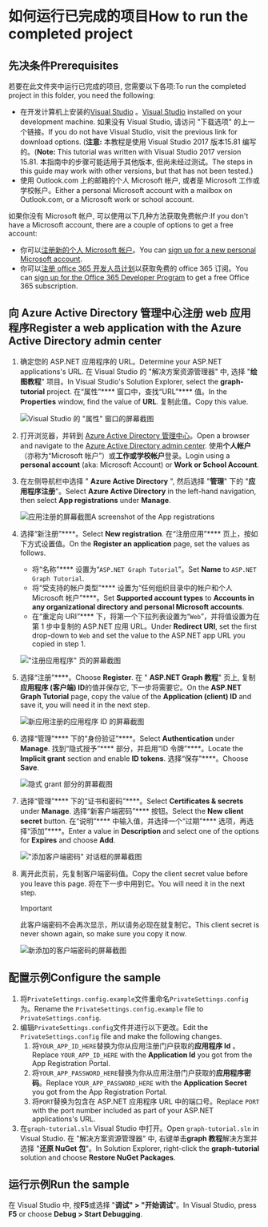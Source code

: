 # <a name="how-to-run-the-completed-project"></a><span data-ttu-id="f2989-101">如何运行已完成的项目</span><span class="sxs-lookup"><span data-stu-id="f2989-101">How to run the completed project</span></span>

## <a name="prerequisites"></a><span data-ttu-id="f2989-102">先决条件</span><span class="sxs-lookup"><span data-stu-id="f2989-102">Prerequisites</span></span>

<span data-ttu-id="f2989-103">若要在此文件夹中运行已完成的项目, 您需要以下各项:</span><span class="sxs-lookup"><span data-stu-id="f2989-103">To run the completed project in this folder, you need the following:</span></span>

- <span data-ttu-id="f2989-104">在开发计算机上安装的[Visual Studio](https://visualstudio.microsoft.com/vs/) 。</span><span class="sxs-lookup"><span data-stu-id="f2989-104">[Visual Studio](https://visualstudio.microsoft.com/vs/) installed on your development machine.</span></span> <span data-ttu-id="f2989-105">如果没有 Visual Studio, 请访问 "下载选项" 的上一个链接。</span><span class="sxs-lookup"><span data-stu-id="f2989-105">If you do not have Visual Studio, visit the previous link for download options.</span></span> <span data-ttu-id="f2989-106">(**注意:** 本教程是使用 Visual Studio 2017 版本15.81 编写的。</span><span class="sxs-lookup"><span data-stu-id="f2989-106">(**Note:** This tutorial was written with Visual Studio 2017 version 15.81.</span></span> <span data-ttu-id="f2989-107">本指南中的步骤可能适用于其他版本, 但尚未经过测试。</span><span class="sxs-lookup"><span data-stu-id="f2989-107">The steps in this guide may work with other versions, but that has not been tested.)</span></span>
- <span data-ttu-id="f2989-108">使用 Outlook.com 上的邮箱的个人 Microsoft 帐户, 或者是 Microsoft 工作或学校帐户。</span><span class="sxs-lookup"><span data-stu-id="f2989-108">Either a personal Microsoft account with a mailbox on Outlook.com, or a Microsoft work or school account.</span></span>

<span data-ttu-id="f2989-109">如果你没有 Microsoft 帐户, 可以使用以下几种方法获取免费帐户:</span><span class="sxs-lookup"><span data-stu-id="f2989-109">If you don't have a Microsoft account, there are a couple of options to get a free account:</span></span>

- <span data-ttu-id="f2989-110">你可以[注册新的个人 Microsoft 帐户](https://signup.live.com/signup?wa=wsignin1.0&rpsnv=12&ct=1454618383&rver=6.4.6456.0&wp=MBI_SSL_SHARED&wreply=https://mail.live.com/default.aspx&id=64855&cbcxt=mai&bk=1454618383&uiflavor=web&uaid=b213a65b4fdc484382b6622b3ecaa547&mkt=E-US&lc=1033&lic=1)。</span><span class="sxs-lookup"><span data-stu-id="f2989-110">You can [sign up for a new personal Microsoft account](https://signup.live.com/signup?wa=wsignin1.0&rpsnv=12&ct=1454618383&rver=6.4.6456.0&wp=MBI_SSL_SHARED&wreply=https://mail.live.com/default.aspx&id=64855&cbcxt=mai&bk=1454618383&uiflavor=web&uaid=b213a65b4fdc484382b6622b3ecaa547&mkt=E-US&lc=1033&lic=1).</span></span>
- <span data-ttu-id="f2989-111">你可以[注册 office 365 开发人员计划](https://developer.microsoft.com/office/dev-program)以获取免费的 office 365 订阅。</span><span class="sxs-lookup"><span data-stu-id="f2989-111">You can [sign up for the Office 365 Developer Program](https://developer.microsoft.com/office/dev-program) to get a free Office 365 subscription.</span></span>

## <a name="register-a-web-application-with-the-azure-active-directory-admin-center"></a><span data-ttu-id="f2989-112">向 Azure Active Directory 管理中心注册 web 应用程序</span><span class="sxs-lookup"><span data-stu-id="f2989-112">Register a web application with the Azure Active Directory admin center</span></span>

1. <span data-ttu-id="f2989-113">确定您的 ASP.NET 应用程序的 URL。</span><span class="sxs-lookup"><span data-stu-id="f2989-113">Determine your ASP.NET applications's URL.</span></span> <span data-ttu-id="f2989-114">在 Visual Studio 的 "解决方案资源管理器" 中, 选择 "**绘图教程**" 项目。</span><span class="sxs-lookup"><span data-stu-id="f2989-114">In Visual Studio's Solution Explorer, select the **graph-tutorial** project.</span></span> <span data-ttu-id="f2989-115">在“属性”\*\*\*\* 窗口中，查找“URL”\*\*\*\* 值。</span><span class="sxs-lookup"><span data-stu-id="f2989-115">In the **Properties** window, find the value of **URL**.</span></span> <span data-ttu-id="f2989-116">复制此值。</span><span class="sxs-lookup"><span data-stu-id="f2989-116">Copy this value.</span></span>

    ![Visual Studio 的 "属性" 窗口的屏幕截图](/tutorial/images/vs-project-url.png)

1. <span data-ttu-id="f2989-118">打开浏览器，并转到 [Azure Active Directory 管理中心](https://aad.portal.azure.com)。</span><span class="sxs-lookup"><span data-stu-id="f2989-118">Open a browser and navigate to the [Azure Active Directory admin center](https://aad.portal.azure.com).</span></span> <span data-ttu-id="f2989-119">使用**个人帐户**（亦称为“Microsoft 帐户”）或**工作或学校帐户**登录。</span><span class="sxs-lookup"><span data-stu-id="f2989-119">Login using a **personal account** (aka: Microsoft Account) or **Work or School Account**.</span></span>

1. <span data-ttu-id="f2989-120">在左侧导航栏中选择 " **Azure Active Directory** ", 然后选择 "**管理**" 下的 "**应用程序注册**"。</span><span class="sxs-lookup"><span data-stu-id="f2989-120">Select **Azure Active Directory** in the left-hand navigation, then select **App registrations** under **Manage**.</span></span>

    ![<span data-ttu-id="f2989-121">应用注册的屏幕截图</span><span class="sxs-lookup"><span data-stu-id="f2989-121">A screenshot of the App registrations</span></span> ](/tutorial/images/aad-portal-app-registrations.png)

1. <span data-ttu-id="f2989-122">选择“新注册”\*\*\*\*。</span><span class="sxs-lookup"><span data-stu-id="f2989-122">Select **New registration**.</span></span> <span data-ttu-id="f2989-123">在“注册应用”\*\*\*\* 页上，按如下方式设置值。</span><span class="sxs-lookup"><span data-stu-id="f2989-123">On the **Register an application** page, set the values as follows.</span></span>

    - <span data-ttu-id="f2989-124">将“名称”\*\*\*\* 设置为“`ASP.NET Graph Tutorial`”。</span><span class="sxs-lookup"><span data-stu-id="f2989-124">Set **Name** to `ASP.NET Graph Tutorial`.</span></span>
    - <span data-ttu-id="f2989-125">将“受支持的帐户类型”\*\*\*\* 设置为“任何组织目录中的帐户和个人 Microsoft 帐户”\*\*\*\*。</span><span class="sxs-lookup"><span data-stu-id="f2989-125">Set **Supported account types** to **Accounts in any organizational directory and personal Microsoft accounts**.</span></span>
    - <span data-ttu-id="f2989-126">在“重定向 URI”\*\*\*\* 下，将第一个下拉列表设置为“`Web`”，并将值设置为在第 1 步中复制的 ASP.NET 应用 URL。</span><span class="sxs-lookup"><span data-stu-id="f2989-126">Under **Redirect URI**, set the first drop-down to `Web` and set the value to the ASP.NET app URL you copied in step 1.</span></span>

    !["注册应用程序" 页的屏幕截图](/tutorial/images/aad-register-an-app.png)

1. <span data-ttu-id="f2989-128">选择“注册”\*\*\*\*。</span><span class="sxs-lookup"><span data-stu-id="f2989-128">Choose **Register**.</span></span> <span data-ttu-id="f2989-129">在 " **ASP.NET Graph 教程**" 页上, 复制**应用程序 (客户端) ID**的值并保存它, 下一步将需要它。</span><span class="sxs-lookup"><span data-stu-id="f2989-129">On the **ASP.NET Graph Tutorial** page, copy the value of the **Application (client) ID** and save it, you will need it in the next step.</span></span>

    ![新应用注册的应用程序 ID 的屏幕截图](/tutorial/images/aad-application-id.png)

1. <span data-ttu-id="f2989-131">选择“管理”\*\*\*\* 下的“身份验证”\*\*\*\*。</span><span class="sxs-lookup"><span data-stu-id="f2989-131">Select **Authentication** under **Manage**.</span></span> <span data-ttu-id="f2989-132">找到“隐式授予”\*\*\*\* 部分，并启用“ID 令牌”\*\*\*\*。</span><span class="sxs-lookup"><span data-stu-id="f2989-132">Locate the **Implicit grant** section and enable **ID tokens**.</span></span> <span data-ttu-id="f2989-133">选择“保存”\*\*\*\*。</span><span class="sxs-lookup"><span data-stu-id="f2989-133">Choose **Save**.</span></span>

    ![隐式 grant 部分的屏幕截图](/tutorial/images/aad-implicit-grant.png)

1. <span data-ttu-id="f2989-135">选择“管理”\*\*\*\* 下的“证书和密码”\*\*\*\*。</span><span class="sxs-lookup"><span data-stu-id="f2989-135">Select **Certificates & secrets** under **Manage**.</span></span> <span data-ttu-id="f2989-136">选择“新客户端密码”\*\*\*\* 按钮。</span><span class="sxs-lookup"><span data-stu-id="f2989-136">Select the **New client secret** button.</span></span> <span data-ttu-id="f2989-137">在“说明”\*\*\*\* 中输入值，并选择一个“过期”\*\*\*\* 选项，再选择“添加”\*\*\*\*。</span><span class="sxs-lookup"><span data-stu-id="f2989-137">Enter a value in **Description** and select one of the options for **Expires** and choose **Add**.</span></span>

    !["添加客户端密码" 对话框的屏幕截图](/tutorial/images/aad-new-client-secret.png)

1. <span data-ttu-id="f2989-139">离开此页前，先复制客户端密码值。</span><span class="sxs-lookup"><span data-stu-id="f2989-139">Copy the client secret value before you leave this page.</span></span> <span data-ttu-id="f2989-140">将在下一步中用到它。</span><span class="sxs-lookup"><span data-stu-id="f2989-140">You will need it in the next step.</span></span>

    > [!IMPORTANT]
    > <span data-ttu-id="f2989-141">此客户端密码不会再次显示，所以请务必现在就复制它。</span><span class="sxs-lookup"><span data-stu-id="f2989-141">This client secret is never shown again, so make sure you copy it now.</span></span>

    ![新添加的客户端密码的屏幕截图](/tutorial/images/aad-copy-client-secret.png)

## <a name="configure-the-sample"></a><span data-ttu-id="f2989-143">配置示例</span><span class="sxs-lookup"><span data-stu-id="f2989-143">Configure the sample</span></span>

1. <span data-ttu-id="f2989-144">将`PrivateSettings.config.example`文件重命名`PrivateSettings.config`为。</span><span class="sxs-lookup"><span data-stu-id="f2989-144">Rename the `PrivateSettings.config.example` file to `PrivateSettings.config`.</span></span>
1. <span data-ttu-id="f2989-145">编辑`PrivateSettings.config`文件并进行以下更改。</span><span class="sxs-lookup"><span data-stu-id="f2989-145">Edit the `PrivateSettings.config` file and make the following changes.</span></span>
    1. <span data-ttu-id="f2989-146">将`YOUR_APP_ID_HERE`替换为你从应用注册门户获取的**应用程序 Id** 。</span><span class="sxs-lookup"><span data-stu-id="f2989-146">Replace `YOUR_APP_ID_HERE` with the **Application Id** you got from the App Registration Portal.</span></span>
    1. <span data-ttu-id="f2989-147">将`YOUR_APP_PASSWORD_HERE`替换为你从应用注册门户获取的**应用程序密码**。</span><span class="sxs-lookup"><span data-stu-id="f2989-147">Replace `YOUR_APP_PASSWORD_HERE` with the **Application Secret** you got from the App Registration Portal.</span></span>
    1. <span data-ttu-id="f2989-148">将`PORT`替换为包含在 ASP.NET 应用程序 URL 中的端口号。</span><span class="sxs-lookup"><span data-stu-id="f2989-148">Replace `PORT` with the port number included as part of your ASP.NET applications's URL.</span></span>
1. <span data-ttu-id="f2989-149">在`graph-tutorial.sln` Visual Studio 中打开。</span><span class="sxs-lookup"><span data-stu-id="f2989-149">Open `graph-tutorial.sln` in Visual Studio.</span></span> <span data-ttu-id="f2989-150">在 "解决方案资源管理器" 中, 右键单击**graph 教程**解决方案并选择 "**还原 NuGet 包**"。</span><span class="sxs-lookup"><span data-stu-id="f2989-150">In Solution Explorer, right-click the **graph-tutorial** solution and choose **Restore NuGet Packages**.</span></span>

## <a name="run-the-sample"></a><span data-ttu-id="f2989-151">运行示例</span><span class="sxs-lookup"><span data-stu-id="f2989-151">Run the sample</span></span>

<span data-ttu-id="f2989-152">在 Visual Studio 中, 按**F5**或选择 "**调试" > "开始调试**"。</span><span class="sxs-lookup"><span data-stu-id="f2989-152">In Visual Studio, press **F5** or choose **Debug > Start Debugging**.</span></span>